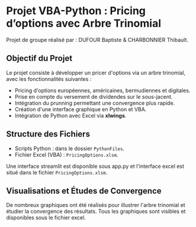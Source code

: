 # Projet VBA-Python : Pricing d’options avec Arbre Trinomial
Projet de groupe réalisé par : DUFOUR Baptiste & CHARBONNIER Thibault.

## Objectif du Projet
Le projet consiste à développer un pricer d'options via un arbre trinomial, avec les fonctionnalités suivantes :
- Pricing d'options européennes, américaines, bermudiennes et digitales.
- Prise en compte du versement de dividendes sur le sous-jacent.
- Intégration du prunning permettant une convergence plus rapide.
- Création d'une interface graphique en Python et VBA.
- Intégration de Python avec Excel via **xlwings**.

## Structure des Fichiers
- Scripts Python : dans le dossier `PythonFiles`.
- Fichier Excel (VBA) : `PricingOptions.xlsm`.

Une interface streamlit est disponible sous app.py et l'interface excel est situé dans le fichier `PricingOptions.xlsm`.

## Visualisations et Études de Convergence
De nombreux graphiques ont été réalisés pour illustrer l'arbre trinomial et étudier la convergence des résultats. Tous les graphiques sont visibles et disponibles sous le fichier excel.
